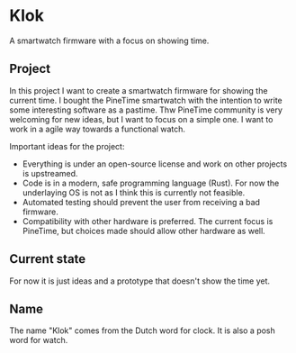 <!--
SPDX-License-Identifier: CC-BY-SA-4.0
Copyright (C) 2020 Casper Meijn <casper@meijn.net>

This work is licensed under the Creative Commons Attribution-ShareAlike 4.0 International License. 
To view a copy of this license, visit http://creativecommons.org/licenses/by-sa/4.0/ or 
  send a letter to Creative Commons, PO Box 1866, Mountain View, CA 94042, USA.
-->

Klok
====
A smartwatch firmware with a focus on showing time.


Project
-------
In this project I want to create a smartwatch firmware for showing the current time. I bought the PineTime smartwatch with the intention to write some interesting software as a pastime. Thw PineTime community is very welcoming for new ideas, but I want to focus on a simple one. I want to work in a agile way towards a functional watch.

Important ideas for the project:

- Everything is under an open-source license and work on other projects is upstreamed.
- Code is in a modern, safe programming language (Rust). For now the underlaying OS is not as I think this is currently not feasible.
- Automated testing should prevent the user from receiving a bad firmware.
- Compatibility with other hardware is preferred. The current focus is PineTime, but choices made should allow other hardware as well.

Current state
-------------
For now it is just ideas and a prototype that doesn't show the time yet.

Name
----
The name "Klok" comes from the Dutch word for clock. It is also a posh word for watch.
